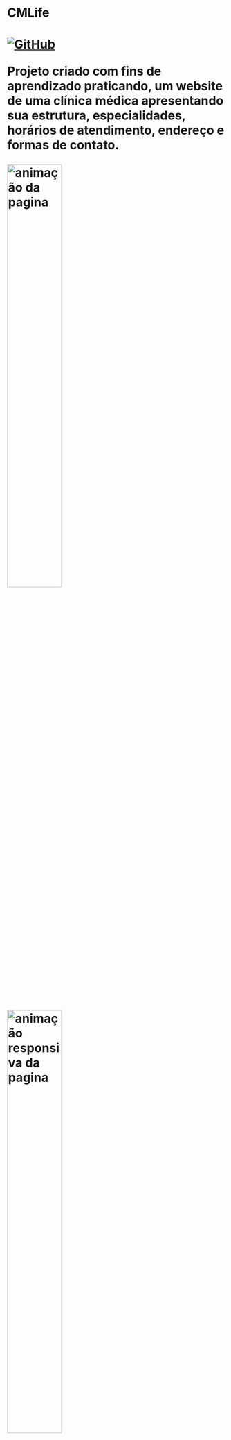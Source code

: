 <h1>CMLife<h1>

<a href="https://github.com/mateussilvasouza/CM-Life/blob/master/LICENSE"><img alt="GitHub" src="https://img.shields.io/github/license/mateussilvasouza/CM-Life?label=license"></a>

<p>Projeto criado com fins de aprendizado praticando, um website de uma clínica médica apresentando sua estrutura, especialidades, horários de atendimento, endereço e formas de contato.</p>

<img src="src/assets/animation.gif" alt="animação da pagina" title="Pagina animada" width="50%" object-fit="cover">
<img src="src/assets/responsive_animation.gif" alt="animação responsiva da pagina" title="Pagina responsiva animada" width="50%" object-fit="cover">
<h2>Front-End</h2>
<ul>
    <li>HTML5</li>
    <li>CSS3</li>
    <li>Responsividade</li>
</ul>



<h2>Autor</h2>
Mateus Silva Souza

https://www.linkedin.com/in/mateus-silva-souza-9243ba134/